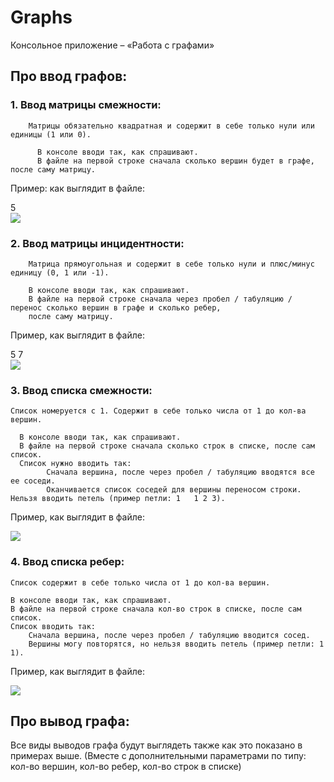 # Graphs
Консольное приложение – «Работа с графами»


## Про ввод графов:

### 1. Ввод матрицы смежности:
	    
        Матрицы обязательно квадратная и содержит в себе только нули или единицы (1 или 0).

	      В консоле вводи так, как спрашивают.
	      В файле на первой строке сначала сколько вершин будет в графе, после саму матрицу.
	
Пример: как выглядит в файле:

   5    
   <img src="https://latex.codecogs.com/svg.image?\bg{black}{\color{White}\begin{matrix}0&space;&&space;1&space;&&space;0&space;&&space;0&space;&&space;1\\1&space;&&space;0&space;&&space;1&space;&&space;1&space;&&space;1\\&space;&space;&space;0&space;&&space;1&space;&&space;0&space;&&space;1&space;&&space;0\\&space;&space;0&space;&&space;1&space;&&space;1&space;&&space;0&space;&&space;1\\1&space;&&space;1&space;&&space;0&space;&&space;1&space;&&space;0\end{matrix}}" /> 




### 2. Ввод матрицы инцидентности:

	    Матрица прямоугольная и содержит в себе только нули и плюс/минус единицу (0, 1 или -1).

	    В консоле вводи так, как спрашивают.
	    В файле на первой строке сначала через пробел / табуляцию / перенос сколько вершин в графе и сколько ребер, 
        после саму матрицу.

Пример, как выглядит в файле:

   5 7    
   <img src="https://latex.codecogs.com/svg.image?\bg{black}{\color{White}\begin{matrix}1&1&0&0&0&0&0\\0&-1&1&1&0&1&0\\0&0&0&-1&1&0&0\\0&0&0&0&-1&-1&-1\\&space;&space;&space;&space;-1&0&-1&0&0&0&1\end{matrix}}" />   




### 3. Ввод списка смежности:
    Список номеруется с 1. Содержит в себе только числа от 1 до кол-ва вершин. 
    
	  В консоле вводи так, как спрашивают.
	  В файле на первой строке сначала сколько строк в списке, после сам список.
	  Список нужно вводить так: 
		    Сначала вершина, после через пробел / табуляцию вводятся все ее соседи. 
		    Оканчивается список соседей для вершины переносом строки. Нельзя вводить петель (пример петли: 1   1 2 3). 

Пример, как выглядит в файле:

   <img src="https://latex.codecogs.com/svg.image?\bg{black}{\color{White}\begin{matrix}4\\1&space;&&&space;5&2\\2&space;&&&space;5&3&4\\3&space;&&&space;4\\5&space;&&&space;4&space;\end{matrix}}" />   


### 4. Ввод списка ребер:
	Список содержит в себе только числа от 1 до кол-ва вершин.

	В консоле вводи так, как спрашивают.
	В файле на первой строке сначала кол-во строк в списке, после сам список.
	Список вводить так:
		Сначала вершина, после через пробел / табуляцию вводится сосед.
		Вершины могу повторятся, но нельзя вводить петель (пример петли: 1   1). 
	
Пример, как выглядит в файле:

   <img src="https://latex.codecogs.com/svg.image?\bg{black}{\color{White}\begin{matrix}7\\1&&2\\1&&5\\2&&3\\2&&4\\2&&5\\3&&4\\5&&4\end{matrix}}" />





## Про вывод графа:

Все виды выводов графа будут выглядеть также как это показано в примерах выше. (Вместе с дополнительными параметрами по типу: кол-во вершин, кол-во ребер, кол-во строк в списке)
